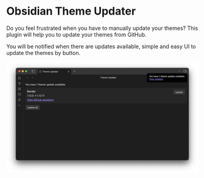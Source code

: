 # Obsidian Theme Updater

Do you feel frustrated when you have to manually update your themes? This plugin will help you to update your themes from GitHub.

You will be notified when there are updates available, simple and easy UI to update the themes by button.

![Theme Updater](./docs/screenshot.png)
